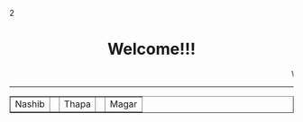 2<html>
<center>
<head>
<h1>Welcome!!!</h1>
</head>
<marquee> Website practice </marquee>
</center>
<hr>
<table border="1">
<tr>
<td>Nashib <td>
<td>Thapa<td>
<td>Magar</td>
</tr>
</table>
<html>
